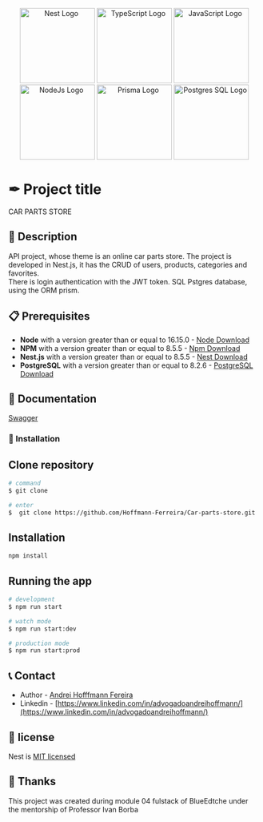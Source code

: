 <p align="center">
  <a href="http://nestjs.com/" target="blank"><img src="https://nestjs.com/img/logo-small.svg" width="150" alt="Nest Logo" /></a>
  <img src="https://media.discordapp.net/attachments/967162864408346697/998699832615129228/typescript-logo.png" width="150" alt="TypeScript Logo" />
  <img src="https://media.discordapp.net/attachments/967162864408346697/998700682792140891/javaScript.png" width="150" alt="JavaScript Logo" />
  <img src="https://media.discordapp.net/attachments/967162864408346697/998699966992232518/nodejs.png" width="150" alt="NodeJs Logo" />
  <img src="https://media.discordapp.net/attachments/967162864408346697/998699875438960690/prisma.png" width="150" alt="Prisma Logo" />
   <img src="https://media.discordapp.net/attachments/967162864408346697/998699919848259644/png-transparent-postgresql.png?width=680&height=613" width="150" alt="Postgres SQL Logo" />
</p>


# ✒ Project title

CAR PARTS STORE

## 🚀 Description


API project, whose theme is an online car parts store.
The project is developed in Nest.js, it has the CRUD of users, products, categories and favorites.
<br/>
There is login authentication with the JWT token. SQL Pstgres database, using the ORM prism.

## 📋 Prerequisites

- **Node** with a version greater than or equal to 16.15.0 - [Node Download](https://nodejs.org/pt-br/download/)
- **NPM** with a version greater than or equal to 8.5.5 - [Npm Download](https://www.npmjs.com/package/download)
- **Nest.js** with a version greater than or equal to 8.5.5 - [Nest Download](https://docs.nestjs.com/)
- **PostgreSQL** with a version greater than or equal to 8.2.6 - [PostgreSQL Download](https://www.postgresql.org/download/)


## 📃 Documentation

<a href="https://car-parts-store-production.up.railway.app/docs" target="blank"> Swagger </a>



### 🔧 Installation

## Clone repository

````bash
# command
$ git clone

# enter
$  git clone https://github.com/Hoffmann-Ferreira/Car-parts-store.git
````

## Installation

````bash
npm install
````

## Running the app

```bash
# development
$ npm run start

# watch mode
$ npm run start:dev

# production mode
$ npm run start:prod
```

## 📞 Contact

- Author - [Andrei Hofffmann Fereira](https://kamilmysliwiec.com)
- Linkedin - [https://www.linkedin.com/in/advogadoandreihoffmann/](https://www.linkedin.com/in/advogadoandreihoffmann/)


## 📄 license

Nest is [MIT licensed](LICENSE)


## 🧡 Thanks

This project was created during module 04 fulstack of BlueEdtche under the mentorship of Professor Ivan Borba

